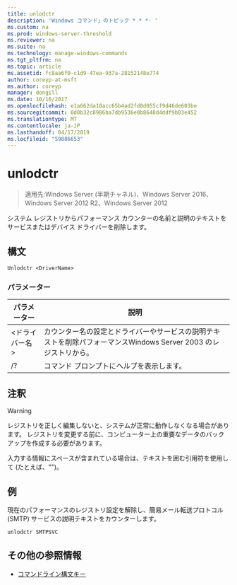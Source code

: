 ```yaml
---
title: unlodctr
description: 'Windows コマンド」のトピック * * *- '
ms.custom: na
ms.prod: windows-server-threshold
ms.reviewer: na
ms.suite: na
ms.technology: manage-windows-commands
ms.tgt_pltfrm: na
ms.topic: article
ms.assetid: fc8aa6f0-c1d9-47ea-937a-28152148e774
author: coreyp-at-msft
ms.author: coreyp
manager: dongill
ms.date: 10/16/2017
ms.openlocfilehash: e1a662da10acc65b4ad2fd0d055cf9d46de603be
ms.sourcegitcommit: 0d0b32c8986ba7db9536e0b8648d4ddf9b03e452
ms.translationtype: MT
ms.contentlocale: ja-JP
ms.lasthandoff: 04/17/2019
ms.locfileid: "59886653"
---
```

# <a name="unlodctr"></a>unlodctr

>適用先:Windows Server (半期チャネル)、Windows Server 2016、Windows Server 2012 R2、Windows Server 2012

システム レジストリからパフォーマンス カウンターの名前と説明のテキストをサービスまたはデバイス ドライバーを削除します。   

## <a name="syntax"></a>構文  
```  
Unlodctr <DriverName>   
```  
### <a name="parameters"></a>パラメーター  
|パラメーター|説明|  
|-------|--------|  
|\<ドライバー名 >|カウンター名の設定とドライバーやサービスの説明テキストを削除パフォーマンス<DriverName>Windows Server 2003 のレジストリから。|  
|/?|コマンド プロンプトにヘルプを表示します。|  

## <a name="remarks"></a>注釈  
> [!WARNING]  
> レジストリを正しく編集しないと、システムが正常に動作しなくなる場合があります。 レジストリを変更する前に、コンピューター上の重要なデータのバックアップを作成する必要があります。  

入力する情報にスペースが含まれている場合は、テキストを囲む引用符を使用して (たとえば、"<DriverName>")。  

## <a name="BKMK_Examples"></a>例  
現在のパフォーマンスのレジストリ設定を解除し、簡易メール転送プロトコル (SMTP) サービスの説明テキストをカウンターします。  
```  
unlodctr SMTPSVC  
```  
## <a name="additional-references"></a>その他の参照情報  
-   [コマンドライン構文キー](command-line-syntax-key.md)  
  
